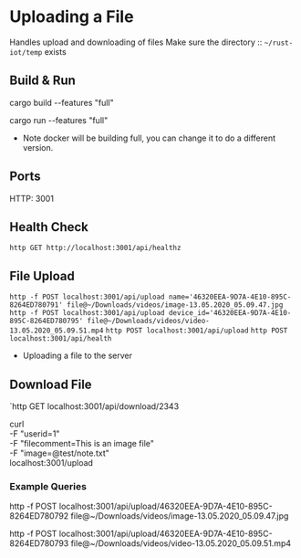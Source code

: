 
# Uploading a File

Handles upload and downloading of files
Make sure the directory :: `~/rust-iot/temp` exists

## Build & Run
cargo build --features "full"

cargo run --features "full"

* Note docker will be building full, you can change it to do a different version.
## Ports

HTTP: 3001

## Health Check
`http GET http://localhost:3001/api/healthz`

## File Upload
`http -f POST localhost:3001/api/upload name='46320EEA-9D7A-4E10-895C-8264ED780791' file@~/Downloads/videos/image-13.05.2020_05.09.47.jpg`
`http -f POST localhost:3001/api/upload device_id='46320EEA-9D7A-4E10-895C-8264ED780795' file@~/Downloads/videos/video-13.05.2020_05.09.51.mp4`
`http POST localhost:3001/api/upload`
`http POST localhost:3001/api/health`
- Uploading a file to the server

## Download File
`http GET localhost:3001/api/download/2343

curl \
  -F "userid=1" \
  -F "filecomment=This is an image file" \
  -F "image=@test/note.txt" \
  localhost:3001/upload
  

### Example Queries
http -f POST localhost:3001/api/upload/46320EEA-9D7A-4E10-895C-8264ED780792 file@~/Downloads/videos/image-13.05.2020_05.09.47.jpg

http -f POST localhost:3001/api/upload/46320EEA-9D7A-4E10-895C-8264ED780793 file@~/Downloads/videos/video-13.05.2020_05.09.51.mp4

